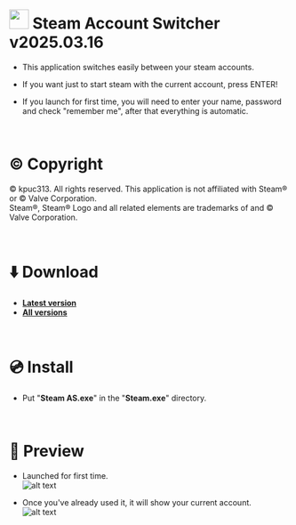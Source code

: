 # <img src="https://raw.githubusercontent.com/kpuc313/Steam-Account-Switcher/master/icon.ico" width="35px" height="35px"> Steam Account Switcher v2025.03.16

* This application switches easily between your steam accounts.

* If you want just to start steam with the current account, press ENTER!

* If you launch for first time, you will need to enter your name, password and check "remember me", after that everything is automatic.

<br />

# :copyright: Copyright
© kpuc313. All rights reserved. This application is not affiliated with Steam® or © Valve Corporation.<br />
Steam®, Steam® Logo and all related elements are trademarks of and © Valve Corporation.

<br />

# :arrow_down: Download
* <b>[Latest version](https://github.com/kpuc313/Steam-Account-Switcher/releases/tag/v2025.03.16 "Latest version")</b>
* <b>[All versions](https://github.com/kpuc313/Steam-Account-Switcher/releases "All versions")</b>

<br />

# :cd: Install

* Put "<b>Steam AS.exe</b>" in the "<b>Steam.exe</b>" directory.

<br />

# :milky_way: Preview
* Launched for first time.<br />
![alt text](https://raw.githubusercontent.com/kpuc313/Steam-Account-Switcher/master/preview/preview_01.png)

* Once you've already used it, it will show your current account.<br />
![alt text](https://raw.githubusercontent.com/kpuc313/Steam-Account-Switcher/master/preview/preview_02.png)
